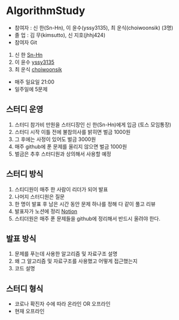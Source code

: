 # AlgorithmStudy

- 참여자 : 신 한(Sn-Hn), 이 윤수(yssy3135), 최 운식(choiwoonsik) (3명)  
- 졸  업 : 김 무(kimsutto), 신 지호(jhhj424)  
- 참여자 Git  
1. 신 한 [Sn-Hn](https://github.com/Sn-Hn)  
2. 이 윤수 [yssy3135](https://github.com/yssy3135)
3. 최 운식 [choiwoonsik](https://github.com/choiwoonsik)

- 매주 일요일 21:00  
- 일주일에 5문제  

## 스터디 운영
1. 스터디 참가비 만원을 스터디장인 신 한(Sn-Hn)에게 입금 (토스 모임통장)  
1. 스터디 시작 이틀 전에 불참의사를 밝히면 벌금 1000원  
1. 그 후에는 사정이 있어도 벌금 3000원  
1. 매주 github에 푼 문제를 올리지 않으면 벌금 1000원  
3. 벌금은 추후 스터디원과 상의해서 사용할 예정  

## 스터디 방식  
1. 스티디원이 매주 한 사람이 리더가 되어 발표  
1. 나머지 스터디원은 질문  
1. 한 명이 발표 후 남은 시간 동안 문제 하나를 정해 다 같이 풀고 리뷰  
1. 발표자가 노션에 정리 [Notion](https://www.notion.so/JAVA-141aa2f2df724ad989d0c3e906f522ce)  
1. 스티더원은 매주 푼 문제들을 github에 정리해서 반드시 올려야 한다.  

## 발표 방식
1. 문제를 푸는데 사용한 알고리즘 및 자료구조 설명
1. 왜 그 알고리즘 및 자료구조를 사용했고 어떻게 접근했는지
1. 코드 설명 

## 스터디 형식
- 코로나 확진자 수에 따라 온라인 OR 오프라인 
- 현재 오프라인
